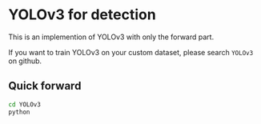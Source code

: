 # YOLOv3 for detection

This is an implemention of YOLOv3 with only the forward part.

If you want to train YOLOv3 on your custom dataset, please search `YOLOv3` on github.

## Quick forward
```bash
cd YOLOv3
python 
```